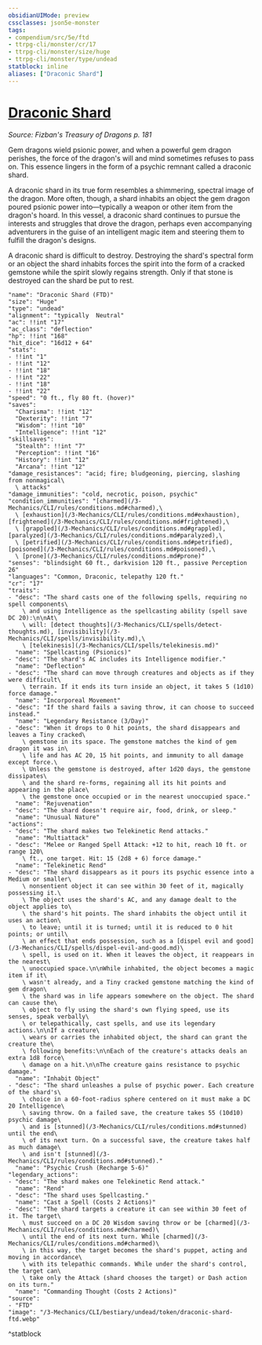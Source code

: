 ```yaml
---
obsidianUIMode: preview
cssclasses: json5e-monster
tags:
- compendium/src/5e/ftd
- ttrpg-cli/monster/cr/17
- ttrpg-cli/monster/size/huge
- ttrpg-cli/monster/type/undead
statblock: inline
aliases: ["Draconic Shard"]
---
```

# [Draconic Shard](3-Mechanics\CLI\bestiary\undead/draconic-shard-ftd.md)
*Source: Fizban's Treasury of Dragons p. 181*  

Gem dragons wield psionic power, and when a powerful gem dragon perishes, the force of the dragon's will and mind sometimes refuses to pass on. This essence lingers in the form of a psychic remnant called a draconic shard.

A draconic shard in its true form resembles a shimmering, spectral image of the dragon. More often, though, a shard inhabits an object the gem dragon poured psionic power into—typically a weapon or other item from the dragon's hoard. In this vessel, a draconic shard continues to pursue the interests and struggles that drove the dragon, perhaps even accompanying adventurers in the guise of an intelligent magic item and steering them to fulfill the dragon's designs.

A draconic shard is difficult to destroy. Destroying the shard's spectral form or an object the shard inhabits forces the spirit into the form of a cracked gemstone while the spirit slowly regains strength. Only if that stone is destroyed can the shard be put to rest.

```statblock
"name": "Draconic Shard (FTD)"
"size": "Huge"
"type": "undead"
"alignment": "typically  Neutral"
"ac": !!int "17"
"ac_class": "deflection"
"hp": !!int "168"
"hit_dice": "16d12 + 64"
"stats":
- !!int "1"
- !!int "12"
- !!int "18"
- !!int "22"
- !!int "18"
- !!int "22"
"speed": "0 ft., fly 80 ft. (hover)"
"saves":
  "Charisma": !!int "12"
  "Dexterity": !!int "7"
  "Wisdom": !!int "10"
  "Intelligence": !!int "12"
"skillsaves":
  "Stealth": !!int "7"
  "Perception": !!int "16"
  "History": !!int "12"
  "Arcana": !!int "12"
"damage_resistances": "acid; fire; bludgeoning, piercing, slashing from nonmagical\
  \ attacks"
"damage_immunities": "cold, necrotic, poison, psychic"
"condition_immunities": "[charmed](/3-Mechanics/CLI/rules/conditions.md#charmed),\
  \ [exhaustion](/3-Mechanics/CLI/rules/conditions.md#exhaustion), [frightened](/3-Mechanics/CLI/rules/conditions.md#frightened),\
  \ [grappled](/3-Mechanics/CLI/rules/conditions.md#grappled), [paralyzed](/3-Mechanics/CLI/rules/conditions.md#paralyzed),\
  \ [petrified](/3-Mechanics/CLI/rules/conditions.md#petrified), [poisoned](/3-Mechanics/CLI/rules/conditions.md#poisoned),\
  \ [prone](/3-Mechanics/CLI/rules/conditions.md#prone)"
"senses": "blindsight 60 ft., darkvision 120 ft., passive Perception 26"
"languages": "Common, Draconic, telepathy 120 ft."
"cr": "17"
"traits":
- "desc": "The shard casts one of the following spells, requiring no spell components\
    \ and using Intelligence as the spellcasting ability (spell save DC 20):\n\nAt\
    \ will: [detect thoughts](/3-Mechanics/CLI/spells/detect-thoughts.md), [invisibility](/3-Mechanics/CLI/spells/invisibility.md),\
    \ [telekinesis](/3-Mechanics/CLI/spells/telekinesis.md)"
  "name": "Spellcasting (Psionics)"
- "desc": "The shard's AC includes its Intelligence modifier."
  "name": "Deflection"
- "desc": "The shard can move through creatures and objects as if they were difficult\
    \ terrain. If it ends its turn inside an object, it takes 5 (1d10) force damage."
  "name": "Incorporeal Movement"
- "desc": "If the shard fails a saving throw, it can choose to succeed instead."
  "name": "Legendary Resistance (3/Day)"
- "desc": "When it drops to 0 hit points, the shard disappears and leaves a Tiny cracked\
    \ gemstone in its space. The gemstone matches the kind of gem dragon it was in\
    \ life and has AC 20, 15 hit points, and immunity to all damage except force.\
    \ Unless the gemstone is destroyed, after 1d20 days, the gemstone dissipates\
    \ and the shard re-forms, regaining all its hit points and appearing in the place\
    \ the gemstone once occupied or in the nearest unoccupied space."
  "name": "Rejuvenation"
- "desc": "The shard doesn't require air, food, drink, or sleep."
  "name": "Unusual Nature"
"actions":
- "desc": "The shard makes two Telekinetic Rend attacks."
  "name": "Multiattack"
- "desc": "Melee or Ranged Spell Attack: +12 to hit, reach 10 ft. or range 120\
    \ ft., one target. Hit: 15 (2d8 + 6) force damage."
  "name": "Telekinetic Rend"
- "desc": "The shard disappears as it pours its psychic essence into a Medium or smaller\
    \ nonsentient object it can see within 30 feet of it, magically possessing it.\
    \ The object uses the shard's AC, and any damage dealt to the object applies to\
    \ the shard's hit points. The shard inhabits the object until it uses an action\
    \ to leave; until it is turned; until it is reduced to 0 hit points; or until\
    \ an effect that ends possession, such as a [dispel evil and good](/3-Mechanics/CLI/spells/dispel-evil-and-good.md)\
    \ spell, is used on it. When it leaves the object, it reappears in the nearest\
    \ unoccupied space.\n\nWhile inhabited, the object becomes a magic item if it\
    \ wasn't already, and a Tiny cracked gemstone matching the kind of gem dragon\
    \ the shard was in life appears somewhere on the object. The shard can cause the\
    \ object to fly using the shard's own flying speed, use its senses, speak verbally\
    \ or telepathically, cast spells, and use its legendary actions.\n\nIf a creature\
    \ wears or carries the inhabited object, the shard can grant the creature the\
    \ following benefits:\n\nEach of the creature's attacks deals an extra 1d8 force\
    \ damage on a hit.\n\nThe creature gains resistance to psychic damage."
  "name": "Inhabit Object"
- "desc": "The shard unleashes a pulse of psychic power. Each creature of the shard's\
    \ choice in a 60-foot-radius sphere centered on it must make a DC 20 Intelligence\
    \ saving throw. On a failed save, the creature takes 55 (10d10) psychic damage\
    \ and is [stunned](/3-Mechanics/CLI/rules/conditions.md#stunned) until the end\
    \ of its next turn. On a successful save, the creature takes half as much damage\
    \ and isn't [stunned](/3-Mechanics/CLI/rules/conditions.md#stunned)."
  "name": "Psychic Crush (Recharge 5-6)"
"legendary_actions":
- "desc": "The shard makes one Telekinetic Rend attack."
  "name": "Rend"
- "desc": "The shard uses Spellcasting."
  "name": "Cast a Spell (Costs 2 Actions)"
- "desc": "The shard targets a creature it can see within 30 feet of it. The target\
    \ must succeed on a DC 20 Wisdom saving throw or be [charmed](/3-Mechanics/CLI/rules/conditions.md#charmed)\
    \ until the end of its next turn. While [charmed](/3-Mechanics/CLI/rules/conditions.md#charmed)\
    \ in this way, the target becomes the shard's puppet, acting and moving in accordance\
    \ with its telepathic commands. While under the shard's control, the target can\
    \ take only the Attack (shard chooses the target) or Dash action on its turn."
  "name": "Commanding Thought (Costs 2 Actions)"
"source":
- "FTD"
"image": "/3-Mechanics/CLI/bestiary/undead/token/draconic-shard-ftd.webp"
```
^statblock